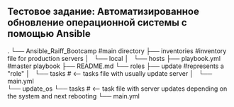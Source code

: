 ## Тестовое задание: Автоматизированное обновление операционной системы c помощью Ansible



.
└── Ansible_Raiff_Bootcamp  #main directory
    ├── inventories         #inventory file for production servers
    │   └── local
    │       └── hosts
    ├── playbook.yml        #master playbook
    ├── README.md
    └── roles
        ├── update          #represents a "role"
        │   └── tasks       #  <-- tasks file with usually update server
        │       └── main.yml   
        └── update_os
            └── tasks       #  <-- task file with server updates depending on the system and next rebooting
                └── main.yml
